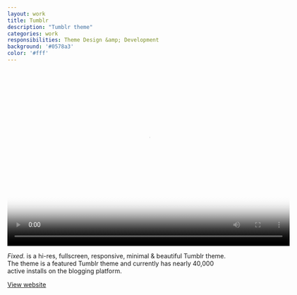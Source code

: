 ```yaml
---
layout: work
title: Tumblr
description: "Tumblr theme"
categories: work
responsibilities: Theme Design &amp; Development
background: '#0578a3'
color: '#fff'
---
```


<div>
  <video id="fixed" class="browser_img" title="Fixed. Theme"
    preload="auto" width="640" height="400" poster="{{ site.root }}/work/fixed/fixed.jpg" data-setup="{}">
    <source src="{{ site.root }}/work/fixed/fixed.mp4" type='video/mp4'>
    <source src="{{ site.root }}/work/fixed/fixed.webm" type='video/webm'>
  </video>
</div>

<em>Fixed.</em> is a hi-res, fullscreen, responsive, minimal & beautiful Tumblr theme. The theme is a featured Tumblr theme and currently has nearly 40,000 active installs on the blogging platform.

<a href="http://fixed.andrevv.com" class="button" rel="external">View website</a>